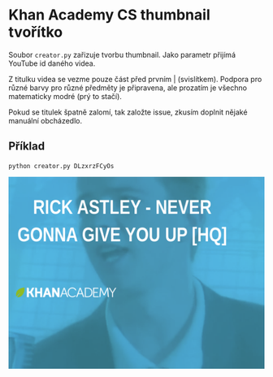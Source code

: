 # Khan Academy CS thumbnail tvořítko

Soubor ``creator.py`` zařizuje tvorbu thumbnail. Jako parametr přijímá YouTube id daného videa. 

Z titulku videa se vezme pouze část před prvním | (svislítkem). Podpora pro různé barvy pro různé předměty je připravena, ale prozatím je všechno matematicky modré (prý to stačí). 

Pokud se titulek špatně zalomí, tak založte issue, zkusím doplnit nějaké manuální obcházedlo.

## Příklad

```
python creator.py DLzxrzFCyOs
```

![example](https://github.com/KhanovaSkola/KAThumbCreator/blob/master/example/DLzxrzFCyOs.png)

